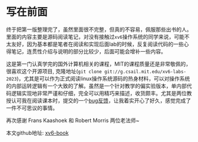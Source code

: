# 写在前面



终于把第一版整理完了，虽然里面很不完整，但真的不容易，佩服那些出书的人。里面的内容主要是源码阅读笔记，对没有接触过`xv6`操作系统的同学来说，可能不太友好，因为基本都是笔者在阅读和实现后面lab的时候，反复阅读代码的一些心得笔记，连贯性介绍与说明的部分比较少，后面可能会增补一些内容。

这是第一门认真学完的国外计算机相关的课程，MIT的课程质量还是非常敬佩的，很喜欢这个开源项目, 克隆地址(`git clone git://g.csail.mit.edu/xv6-labs-2023`)，尤其是可以作为正式阅读linux操作系统源码的热身材料，可以对操作系统的内部运转逻辑有一个大致的了解。虽然是一个针对教学的偏实验版本，单内部代码逻辑实现地非常严谨和仔细，完全可以用精巧来描述，收货颇丰。尤其是两位教授认可我在阅读课本时，提交的一个[bug反馈](https://github.com/mit-pdos/xv6-riscv-book/commit/bb9393f918e9b3847abdc5569c4b7c8b929a7f45)，让我着实开心了好久，感觉完成了一件不可思议的事情。

再次感谢 Frans Kaashoek 和 Robert Morris 两位老法师~



本文github地址: [xv6-book](https://github.com/Yankefei/xv6-book)

